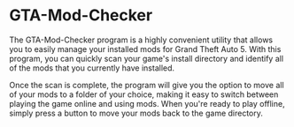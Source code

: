 # GTA-Mod-Checker

The GTA-Mod-Checker program is a highly convenient utility that allows you to easily manage your installed mods for Grand Theft Auto 5. With this program, you can quickly scan your game's install directory and identify all of the mods that you currently have installed.

Once the scan is complete, the program will give you the option to move all of your mods to a folder of your choice, making it easy to switch between playing the game online and using mods. When you're ready to play offline, simply press a button to move your mods back to the game directory.
